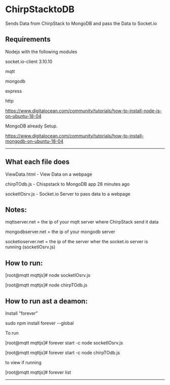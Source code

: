 # ChirpStacktoDB
Sends Data from ChirpStack to MongoDB and pass the Data to Socket.io


Requirements 
--------------------------------------------------------
Nodejs with the following modules

socket.io-client 3.10.10

mqtt

mongodb

express

http


https://www.digitalocean.com/community/tutorials/how-to-install-node-js-on-ubuntu-18-04


MongoDB already Setup.

https://www.digitalocean.com/community/tutorials/how-to-install-mongodb-on-ubuntu-18-04

--------------------------------------------------------

What each file does
----------------------
ViewData.html	- View Data on a webpage 

chirpTOdb.js	- Chispstack to MongoDB app	28 minutes ago 

socketIOsrv.js - Socket.io Server to pass data to a webpage 


Notes:
--------------------
mqttserver.net = the ip of your mqtt server where ChirpStack send it data 

mongodbserver.net = the ip of your mongodb server 

socketioserver.net = the ip of the server wher the socket.io server is running (socketIOsrv.js) 

How to run:
--------------------
[root@mqtt mqttjs]# node socketIOsrv.js

[root@mqtt mqttjs]# node chirpTOdb.js

How to run ast a deamon:
--------------------
Install "forever"

sudo npm install forever --global

To run

[root@mqtt mqttjs]# forever start -c node socketIOsrv.js

[root@mqtt mqttjs]# forever start -c node chirpTOdb.js

to view if running

[root@mqtt mqttjs]# forever list




------------------------------------------------------------------------------


